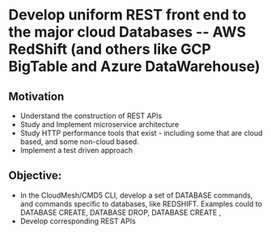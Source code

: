 # Develop uniform REST front end to the major cloud Databases -- AWS RedShift (and others like GCP BigTable and Azure DataWarehouse)

## Motivation
* Understand the construction of REST APIs
* Study and Implement microservice architecture 
* Study HTTP performance tools that exist - including some that are cloud based, and some non-cloud based.
* Implement a test driven approach

## Objective:
* In the CloudMesh/CMD5 CLI, develop a set of DATABASE commands, and commands specific to databases, like REDSHIFT. Examples could to DATABASE CREATE, DATABASE DROP, DATABASE CREATE <objects>, 
* Develop corresponding REST APIs 




